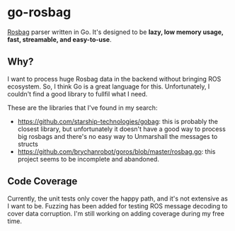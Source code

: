 # go-rosbag
[Rosbag](http://wiki.ros.org/rosbag) parser written in Go. It's designed to be **lazy, low memory usage, fast, streamable, and easy-to-use**.

## Why?
I want to process huge Rosbag data in the backend without bringing ROS ecosystem. So, I think Go is a great language for this. Unfortunately, I couldn't find a good library to fullfil what I need.

These are the libraries that I've found in my search:

* https://github.com/starship-technologies/gobag: this is probably the closest library, but unfortunately it doesn't have a good way to process big rosbags and there's no easy way to Unmarshall the messages to structs
* https://github.com/brychanrobot/goros/blob/master/rosbag.go: this project seems to be incomplete and abandoned.


## Code Coverage

Currently, the unit tests only cover the happy path, and it's not extensive as I want to be. Fuzzing has been added for testing ROS message decoding to cover data corruption. I'm still working on adding coverage during my free time.
